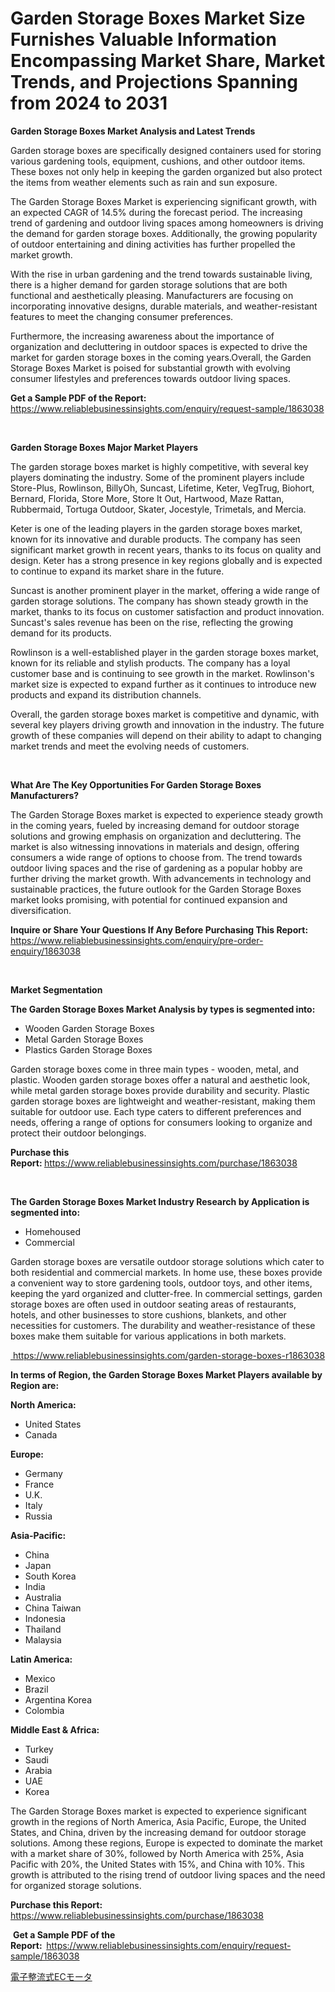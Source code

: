 <p><h1>Garden Storage Boxes Market Size Furnishes Valuable Information Encompassing Market Share, Market Trends, and Projections Spanning from 2024 to 2031</h1></p><p><strong>Garden Storage Boxes Market Analysis and Latest Trends</strong></p>
<p><p>Garden storage boxes are specifically designed containers used for storing various gardening tools, equipment, cushions, and other outdoor items. These boxes not only help in keeping the garden organized but also protect the items from weather elements such as rain and sun exposure.</p><p>The Garden Storage Boxes Market is experiencing significant growth, with an expected CAGR of 14.5% during the forecast period. The increasing trend of gardening and outdoor living spaces among homeowners is driving the demand for garden storage boxes. Additionally, the growing popularity of outdoor entertaining and dining activities has further propelled the market growth.</p><p>With the rise in urban gardening and the trend towards sustainable living, there is a higher demand for garden storage solutions that are both functional and aesthetically pleasing. Manufacturers are focusing on incorporating innovative designs, durable materials, and weather-resistant features to meet the changing consumer preferences.</p><p>Furthermore, the increasing awareness about the importance of organization and decluttering in outdoor spaces is expected to drive the market for garden storage boxes in the coming years.Overall, the Garden Storage Boxes Market is poised for substantial growth with evolving consumer lifestyles and preferences towards outdoor living spaces.</p></p>
<p><strong>Get a Sample PDF of the Report:&nbsp;</strong> <a href="https://www.reliablebusinessinsights.com/enquiry/request-sample/1863038">https://www.reliablebusinessinsights.com/enquiry/request-sample/1863038</a></p>
<p>&nbsp;</p>
<p><strong>Garden Storage Boxes Major Market Players</strong></p>
<p><p>The garden storage boxes market is highly competitive, with several key players dominating the industry. Some of the prominent players include Store-Plus, Rowlinson, BillyOh, Suncast, Lifetime, Keter, VegTrug, Biohort, Bernard, Florida, Store More, Store It Out, Hartwood, Maze Rattan, Rubbermaid, Tortuga Outdoor, Skater, Jocestyle, Trimetals, and Mercia.</p><p>Keter is one of the leading players in the garden storage boxes market, known for its innovative and durable products. The company has seen significant market growth in recent years, thanks to its focus on quality and design. Keter has a strong presence in key regions globally and is expected to continue to expand its market share in the future.</p><p>Suncast is another prominent player in the market, offering a wide range of garden storage solutions. The company has shown steady growth in the market, thanks to its focus on customer satisfaction and product innovation. Suncast's sales revenue has been on the rise, reflecting the growing demand for its products.</p><p>Rowlinson is a well-established player in the garden storage boxes market, known for its reliable and stylish products. The company has a loyal customer base and is continuing to see growth in the market. Rowlinson's market size is expected to expand further as it continues to introduce new products and expand its distribution channels.</p><p>Overall, the garden storage boxes market is competitive and dynamic, with several key players driving growth and innovation in the industry. The future growth of these companies will depend on their ability to adapt to changing market trends and meet the evolving needs of customers.</p></p>
<p>&nbsp;</p>
<p><strong>What Are The Key Opportunities For Garden Storage Boxes Manufacturers?</strong></p>
<p><p>The Garden Storage Boxes market is expected to experience steady growth in the coming years, fueled by increasing demand for outdoor storage solutions and growing emphasis on organization and decluttering. The market is also witnessing innovations in materials and design, offering consumers a wide range of options to choose from. The trend towards outdoor living spaces and the rise of gardening as a popular hobby are further driving the market growth. With advancements in technology and sustainable practices, the future outlook for the Garden Storage Boxes market looks promising, with potential for continued expansion and diversification.</p></p>
<p><strong>Inquire or Share Your Questions If Any Before Purchasing This Report:</strong> <a href="https://www.reliablebusinessinsights.com/enquiry/pre-order-enquiry/1863038">https://www.reliablebusinessinsights.com/enquiry/pre-order-enquiry/1863038</a></p>
<p>&nbsp;</p>
<p><strong>Market Segmentation</strong></p>
<p><strong>The Garden Storage Boxes Market Analysis by types is segmented into:</strong></p>
<p><ul><li>Wooden Garden Storage Boxes</li><li>Metal Garden Storage Boxes</li><li>Plastics Garden Storage Boxes</li></ul></p>
<p><p>Garden storage boxes come in three main types - wooden, metal, and plastic. Wooden garden storage boxes offer a natural and aesthetic look, while metal garden storage boxes provide durability and security. Plastic garden storage boxes are lightweight and weather-resistant, making them suitable for outdoor use. Each type caters to different preferences and needs, offering a range of options for consumers looking to organize and protect their outdoor belongings.</p></p>
<p><strong>Purchase this Report:&nbsp;</strong><a href="https://www.reliablebusinessinsights.com/purchase/1863038">https://www.reliablebusinessinsights.com/purchase/1863038</a></p>
<p>&nbsp;</p>
<p><strong>The Garden Storage Boxes Market Industry Research by Application is segmented into:</strong></p>
<p><ul><li>Homehoused</li><li>Commercial</li></ul></p>
<p><p>Garden storage boxes are versatile outdoor storage solutions which cater to both residential and commercial markets. In home use, these boxes provide a convenient way to store gardening tools, outdoor toys, and other items, keeping the yard organized and clutter-free. In commercial settings, garden storage boxes are often used in outdoor seating areas of restaurants, hotels, and other businesses to store cushions, blankets, and other necessities for customers. The durability and weather-resistance of these boxes make them suitable for various applications in both markets.</p></p>
<p><a href="https://www.reliablebusinessinsights.com/garden-storage-boxes-r1863038">&nbsp;https://www.reliablebusinessinsights.com/garden-storage-boxes-r1863038</a></p>
<p><strong>In terms of Region, the Garden Storage Boxes Market Players available by Region are:</strong></p>
<p>
    <p> <strong> North America: </strong>
        <ul>
            <li>United States</li>
            <li>Canada</li>
        </ul>
        </p> 
    <p> <strong> Europe: </strong>
        <ul>
            <li>Germany</li>
            <li>France</li>
            <li>U.K.</li>
            <li>Italy</li>
            <li>Russia</li>
        </ul>
        </p> 
    <p> <strong> Asia-Pacific: </strong>
        <ul>
            <li>China</li>
            <li>Japan</li>
            <li>South Korea</li>
            <li>India</li>
            <li>Australia</li>
            <li>China Taiwan</li>
            <li>Indonesia</li>
            <li>Thailand</li>
            <li>Malaysia</li>
        </ul>
        </p> 
    <p> <strong> Latin America: </strong>
        <ul>
            <li>Mexico</li>
            <li>Brazil</li>
            <li>Argentina Korea</li>
            <li>Colombia</li>
        </ul>
        </p> 
    <p> <strong> Middle East & Africa: </strong>
        <ul>
            <li>Turkey</li>
            <li>Saudi</li>
            <li>Arabia</li>
            <li>UAE</li>
            <li>Korea</li>
        </ul>
    </p>
    </p>
<p><p>The Garden Storage Boxes market is expected to experience significant growth in the regions of North America, Asia Pacific, Europe, the United States, and China, driven by the increasing demand for outdoor storage solutions. Among these regions, Europe is expected to dominate the market with a market share of 30%, followed by North America with 25%, Asia Pacific with 20%, the United States with 15%, and China with 10%. This growth is attributed to the rising trend of outdoor living spaces and the need for organized storage solutions.</p></p>
<p><strong>Purchase this Report: </strong><a href="https://www.reliablebusinessinsights.com/purchase/1863038">https://www.reliablebusinessinsights.com/purchase/1863038</a></p>
<p>&nbsp;<strong>Get a Sample PDF of the Report:&nbsp;&nbsp;</strong><a href="https://www.reliablebusinessinsights.com/enquiry/request-sample/1863038">https://www.reliablebusinessinsights.com/enquiry/request-sample/1863038</a></p>
<p><strong></strong></p>
<p><p><a href="https://github.com/DanykaKilback/Market-Research-Report-List-1/blob/main/9224686141956.md">電子整流式ECモータ</a></p></p>
